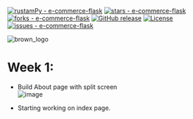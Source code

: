 [![rustamPy - e-commerce-flask](https://img.shields.io/static/v1?label=rustamPy&message=e-commerce-flask&color=blue&logo=github)](https://github.com/rustamPy/e-commerce-flask "Go to GitHub repo")
[![stars - e-commerce-flask](https://img.shields.io/github/stars/rustamPy/e-commerce-flask?style=social)](https://github.com/rustamPy/e-commerce-flask)
[![forks - e-commerce-flask](https://img.shields.io/github/forks/rustamPy/e-commerce-flask?style=social)](https://github.com/rustamPy/e-commerce-flask)
[![GitHub release](https://img.shields.io/github/release/rustamPy/e-commerce-flask?include_prereleases=&sort=semver&color=blue)](https://github.com/rustamPy/e-commerce-flask/releases/)
[![License](https://img.shields.io/badge/License-MIT-blue)](#license)
[![issues - e-commerce-flask](https://img.shields.io/github/issues/rustamPy/e-commerce-flask)](https://github.com/rustamPy/e-commerce-flask/issues)

![brown_logo](https://user-images.githubusercontent.com/35258613/221991685-442a63e1-0237-40db-9a95-834a08da96b7.png)

# Week 1:
* Build About page with split screen  
![image](https://user-images.githubusercontent.com/35258613/221992115-03710c94-6c3f-4656-8fce-cbb8c6d41ae0.png)




  
* Starting working on index page.
